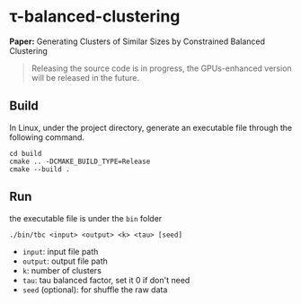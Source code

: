 # τ-balanced-clustering

**Paper:** Generating Clusters of Similar Sizes by Constrained Balanced Clustering

> Releasing the source code is in progress, the GPUs-enhanced version will be released in the future.

## Build

In Linux, under the project directory, generate an executable file through the following command.

```shell
cd build
cmake .. -DCMAKE_BUILD_TYPE=Release
cmake --build .
```

## Run

the executable file is under the `bin` folder

```shell
./bin/tbc <input> <output> <k> <tau> [seed]
```

 + `input`: input file path
 + `output`: output file path
 + `k`: number of clusters
 + `tau`: tau balanced factor, set it 0 if don't need
 + `seed` (optional): for shuffle the raw data

